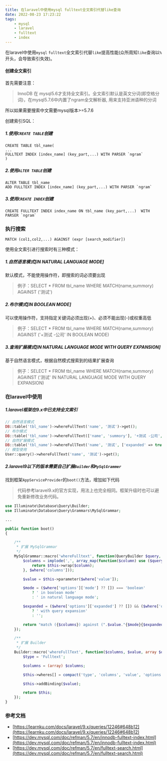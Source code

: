 ```yaml
---
title: 在laravel中使用mysql fulltext全文索引代替like查询
date: 2022-08-23 17:23:22
tags:
    - mysql
    - laravel
    - fulltext
    - index
---
```


在laravel中使用`mysql` `fulltext`全文索引代替`like`提高性能(众所周知`like`查询以`%`开头，会导致索引失效)。

#### 创建全文索引
首先需要注意：
> InnoDB 在 mysql5.6才支持全文索引。全文索引默认是英文分词(即空格分词)，在mysql5.7.6中内置了ngram全文解析器, 用来支持亚洲语种的分词

所以如果需要搜索中文需要mysql版本>=5.7.6

创建索引SQL：
##### 1.使用`CREATE TABLE`创建
```mysql
CREATE TABLE tbl_name(
...
FULLTEXT INDEX [index_name] (key_part,...) WITH PARSER `ngram`
)
```

##### 2.使用`ALTER TABLE`创建
```mysql
ALTER TABLE tbl_name
ADD FULLTEXT INDEX [index_name] (key_part,...) WITH PARSER `ngram`
```

##### 3.使用`CREATE INDEX`创建
```mysql
CREATE FULLTEXT INDEX index_name ON tbl_name (key_part,...)  WITH PARSER `ngram`
```

### 执行搜索
```myql
MATCH (col1,col2,...) AGAINST (expr [search_modifier])
```
使用全文索引进行搜索时有三种模式：
##### 1.自然语言模式[IN NATURAL LANGUAGE MODE]
默认模式，不能使用操作符，即搜索的词必须要出现
> 例子：SELECT * FROM tbl_name WHERE MATCH(name,summory) AGAINST ('测试')

##### 2.布尔模式[IN BOOLEAN MODE]
可以使用操作符，支持指定关键词必须出现(+)、必须不能出现(-)或权重高低
>例子：SELECT * FROM tbl_name WHERE MATCH(name,summory) AGAINST ('+测试 -公司' IN BOOLEAN MODE)

##### 3.查询扩展模式[IN NATURAL LANGUAGE MODE WITH QUERY EXPANSION]
基于自然语言模式，根据自然模式搜索到的结果扩展查询

> 例子：SELECT * FROM tbl_name WHERE MATCH(name,summory) AGAINST ('测试' IN NATURAL LANGUAGE MODE WITH QUERY EXPANSION)

### 在laravel中使用

##### 1.laravel框架在9.x中已支持全文索引

```php
// 自然语言模式
DB::table('tbl_name')->whereFullText('name', '测试')->get();
// 布尔模式
DB::table('tbl_name')->whereFullText(['name', 'summory'], '+测试 -公司', ['mode' => 'boolean'])->count();
// 自然扩展模式
DB::table('tbl_name')->whereFullText('name', '测试', ['expanded' => true])->paginate(10);
// 模型使用
User::query()->whereFullText('name', '测试')->get();
```

##### 2.laravel9以下的版本需要自己扩展`Builder`和`MySqlGrammer`
找到框架`AppServiceProvider`的`boot()`方法，增加如下代码

> 代码参考laravel9.x的官方实现，用法上也完全相同。框架升级时也可以避免重新修改业务代码。

```php
use Illuminate\Database\Query\Builder;
use Illuminate\Database\Query\Grammars\MySqlGrammar;

...

public function boot()
{

    /**
     * 扩展 MySqlGrammar
     */
    MySqlGrammar::macro('whereFulltext', function(QueryBuilder $query, $where) {
        $columns = implode(',', array_map(function($column) use ($query){
            return $this->wrap($column);
        }, $where['columns']));

        $value = $this->parameter($where['value']);

        $mode = ($where['options']['mode'] ?? []) === 'boolean'
            ? ' in boolean mode'
            : ' in natural language mode';

        $expanded = ($where['options']['expanded'] ?? []) && ($where['options']['mode'] ?? []) !== 'boolean'
            ? ' with query expansion'
            : '';

        return "match ({$columns}) against (".$value."{$mode}{$expanded})";
    });

    /**
     * 扩展 Builder
     */
    Builder::macro('whereFullText', function($columns, $value, array $options = [], $boolean = 'and') {
        $type = 'Fulltext';

        $columns = (array) $columns;

        $this->wheres[] = compact('type', 'columns', 'value', 'options', 'boolean');

        $this->addBinding($value);

        return $this;
    });
}
```

### 参考文档
* [https://learnku.com/docs/laravel/9.x/queries/12246#648b12](https://learnku.com/docs/laravel/9.x/queries/12246#648b12)
* [https://dev.mysql.com/doc/refman/5.7/en/innodb-fulltext-index.html](https://dev.mysql.com/doc/refman/5.7/en/innodb-fulltext-index.html)
* [https://dev.mysql.com/doc/refman/5.7/en/fulltext-search.html](https://dev.mysql.com/doc/refman/5.7/en/fulltext-search.html)

